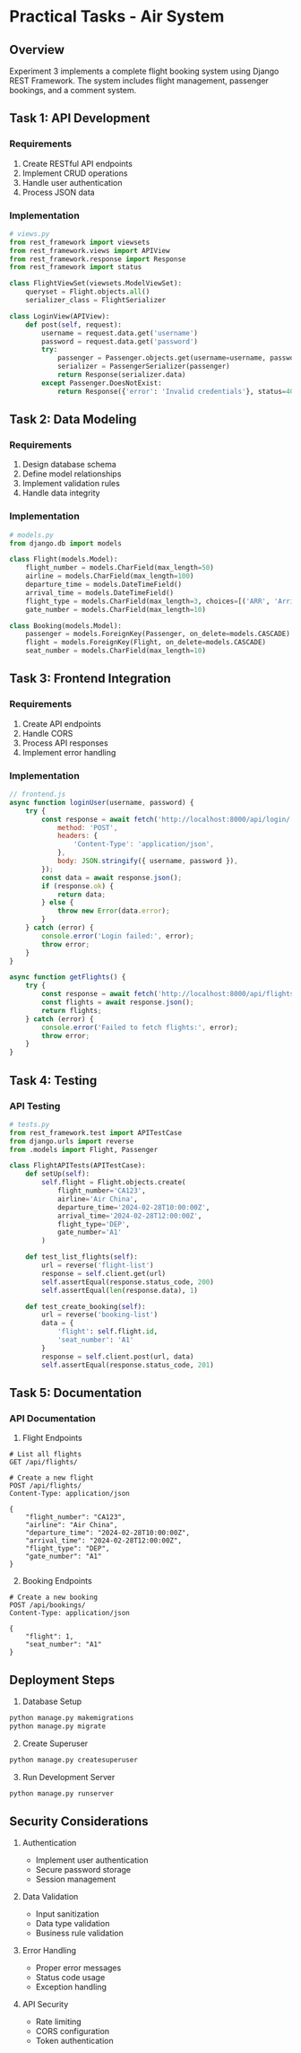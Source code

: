 # Practical Tasks - Air System

## Overview

Experiment 3 implements a complete flight booking system using Django REST Framework. The system includes flight management, passenger bookings, and a comment system.

## Task 1: API Development

### Requirements
1. Create RESTful API endpoints
2. Implement CRUD operations
3. Handle user authentication
4. Process JSON data

### Implementation

```python
# views.py
from rest_framework import viewsets
from rest_framework.views import APIView
from rest_framework.response import Response
from rest_framework import status

class FlightViewSet(viewsets.ModelViewSet):
    queryset = Flight.objects.all()
    serializer_class = FlightSerializer

class LoginView(APIView):
    def post(self, request):
        username = request.data.get('username')
        password = request.data.get('password')
        try:
            passenger = Passenger.objects.get(username=username, password=password)
            serializer = PassengerSerializer(passenger)
            return Response(serializer.data)
        except Passenger.DoesNotExist:
            return Response({'error': 'Invalid credentials'}, status=401)
```

## Task 2: Data Modeling

### Requirements
1. Design database schema
2. Define model relationships
3. Implement validation rules
4. Handle data integrity

### Implementation

```python
# models.py
from django.db import models

class Flight(models.Model):
    flight_number = models.CharField(max_length=50)
    airline = models.CharField(max_length=100)
    departure_time = models.DateTimeField()
    arrival_time = models.DateTimeField()
    flight_type = models.CharField(max_length=3, choices=[('ARR', 'Arrival'), ('DEP', 'Departure')])
    gate_number = models.CharField(max_length=10)

class Booking(models.Model):
    passenger = models.ForeignKey(Passenger, on_delete=models.CASCADE)
    flight = models.ForeignKey(Flight, on_delete=models.CASCADE)
    seat_number = models.CharField(max_length=10)
```

## Task 3: Frontend Integration

### Requirements
1. Create API endpoints
2. Handle CORS
3. Process API responses
4. Implement error handling

### Implementation

```javascript
// frontend.js
async function loginUser(username, password) {
    try {
        const response = await fetch('http://localhost:8000/api/login/', {
            method: 'POST',
            headers: {
                'Content-Type': 'application/json',
            },
            body: JSON.stringify({ username, password }),
        });
        const data = await response.json();
        if (response.ok) {
            return data;
        } else {
            throw new Error(data.error);
        }
    } catch (error) {
        console.error('Login failed:', error);
        throw error;
    }
}

async function getFlights() {
    try {
        const response = await fetch('http://localhost:8000/api/flights/');
        const flights = await response.json();
        return flights;
    } catch (error) {
        console.error('Failed to fetch flights:', error);
        throw error;
    }
}
```

## Task 4: Testing

### API Testing

```python
# tests.py
from rest_framework.test import APITestCase
from django.urls import reverse
from .models import Flight, Passenger

class FlightAPITests(APITestCase):
    def setUp(self):
        self.flight = Flight.objects.create(
            flight_number='CA123',
            airline='Air China',
            departure_time='2024-02-28T10:00:00Z',
            arrival_time='2024-02-28T12:00:00Z',
            flight_type='DEP',
            gate_number='A1'
        )

    def test_list_flights(self):
        url = reverse('flight-list')
        response = self.client.get(url)
        self.assertEqual(response.status_code, 200)
        self.assertEqual(len(response.data), 1)

    def test_create_booking(self):
        url = reverse('booking-list')
        data = {
            'flight': self.flight.id,
            'seat_number': 'A1'
        }
        response = self.client.post(url, data)
        self.assertEqual(response.status_code, 201)
```

## Task 5: Documentation

### API Documentation

1. Flight Endpoints
```http
# List all flights
GET /api/flights/

# Create a new flight
POST /api/flights/
Content-Type: application/json

{
    "flight_number": "CA123",
    "airline": "Air China",
    "departure_time": "2024-02-28T10:00:00Z",
    "arrival_time": "2024-02-28T12:00:00Z",
    "flight_type": "DEP",
    "gate_number": "A1"
}
```

2. Booking Endpoints
```http
# Create a new booking
POST /api/bookings/
Content-Type: application/json

{
    "flight": 1,
    "seat_number": "A1"
}
```

## Deployment Steps

1. Database Setup
```bash
python manage.py makemigrations
python manage.py migrate
```

2. Create Superuser
```bash
python manage.py createsuperuser
```

3. Run Development Server
```bash
python manage.py runserver
```

## Security Considerations

1. Authentication
   - Implement user authentication
   - Secure password storage
   - Session management

2. Data Validation
   - Input sanitization
   - Data type validation
   - Business rule validation

3. Error Handling
   - Proper error messages
   - Status code usage
   - Exception handling

4. API Security
   - Rate limiting
   - CORS configuration
   - Token authentication 